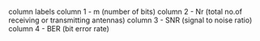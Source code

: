 column labels
column 1 - m (number of bits)
column 2 - Nr (total no.of receiving or transmitting antennas)
column 3 - SNR (signal to noise ratio)
column 4 - BER (bit error rate)
